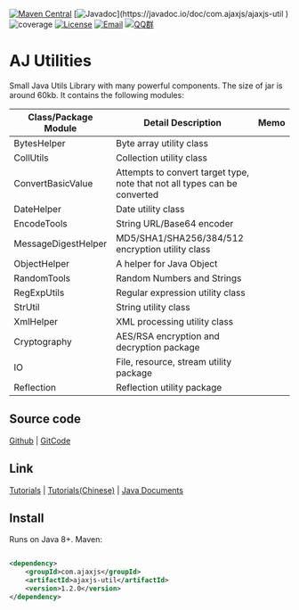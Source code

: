 [![Maven Central](https://img.shields.io/maven-central/v/com.ajaxjs/ajaxjs-util?label=Latest%20Release)](https://central.sonatype.com/artifact/com.ajaxjs/ajaxjs-util)
[![Javadoc](https://img.shields.io/badge/javadoc-1.2.0-brightgreen.svg?)](https://javadoc.io/doc/com.ajaxjs/ajaxjs-util )
![coverage](https://img.shields.io/badge/coverage-80%25-yellowgreen.svg?maxAge=2592000)
[![License](https://img.shields.io/badge/license-Apache--2.0-green.svg?longCache=true&style=flat)](http://www.apache.org/licenses/LICENSE-2.0.txt)
[![Email](https://img.shields.io/badge/Contact--me-Email-orange.svg)](mailto:frank@ajaxjs.com)
[![QQ群](https://framework.ajaxjs.com/static/qq.svg)](https://shang.qq.com/wpa/qunwpa?idkey=3877893a4ed3a5f0be01e809e7ac120e346102bd550deb6692239bb42de38e22)

# AJ Utilities

Small Java Utils Library with many powerful components. The size of jar is around 60kb. It contains the following modules:

| Class/Package Module | Detail Description                                                        | Memo |
|----------------------|---------------------------------------------------------------------------|------|
| BytesHelper          | Byte array utility class                                                  |      |
| CollUtils            | Collection utility class                                                  |      |
| ConvertBasicValue    | Attempts to convert target type, note that not all types can be converted |      |
| DateHelper           | Date utility class                                                        |      |
| EncodeTools          | String URL/Base64 encoder                                                 |      |
| MessageDigestHelper  | MD5/SHA1/SHA256/384/512 encryption utility class                          |      |
| ObjectHelper         | A helper for Java Object                                                  |      |
| RandomTools          | Random Numbers and Strings                                                |      |
| RegExpUtils          | Regular expression utility class                                          |      |
| StrUtil              | String utility class                                                      |      |
| XmlHelper            | XML processing utility class                                              |      |
| Cryptography         | AES/RSA encryption and decryption package                                 |      |
| IO                   | File, resource, stream utility package                                    |      |
| Reflection           | Reflection utility package                                                |      |

## Source code

[Github](https://github.com/lightweight-component/aj-util) | [GitCode](https://gitcode.com/lightweight-component/aj-util)

## Link

[Tutorials](https://framework.ajaxjs.com/aj-util/) | [Tutorials(Chinese)](https://framework.ajaxjs.com/aj-util/cn/) | [Java Documents](https://javadoc.io/doc/com.ajaxjs/ajaxjs-util)

## Install

Runs on Java 8+. Maven:

```xml

<dependency>
    <groupId>com.ajaxjs</groupId>
    <artifactId>ajaxjs-util</artifactId>
    <version>1.2.0</version>
</dependency>
```
